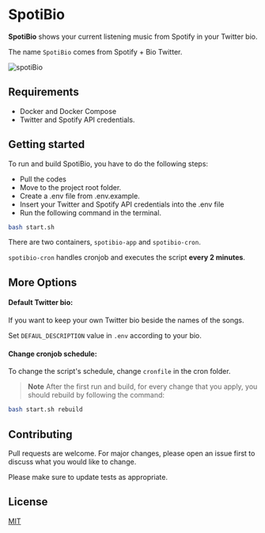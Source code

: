 # SpotiBio


**SpotiBio** shows your current listening music from Spotify in your Twitter bio.

 The name `SpotiBio` comes from Spotify + Bio Twitter.
 
![spotiBio](https://github.com/pooriaanv/spotibio/assets/39620620/6fd4d432-7e58-4824-b38c-720c10b47d5c)

## Requirements
- Docker and Docker Compose
- Twitter and Spotify API credentials.

## Getting started

To run and build SpotiBio, you have to do the following steps:

- Pull the codes
- Move to the project root folder.
- Create a .env file from .env.example.
- Insert your Twitter and Spotify API credentials into the .env file
- Run the following command in the terminal.

```bash
bash start.sh
```
There are two containers, `spotibio-app` and `spotibio-cron`.

`spotibio-cron` handles cronjob and executes the script **every 2 minutes**.
## More Options

#### Default Twitter bio:
If you want to keep your own Twitter bio beside the names of the songs.

 Set `DEFAUL_DESCRIPTION` value in `.env` according to your bio.

#### Change cronjob schedule:
To change the script's schedule, change `cronfile` in the cron folder. 


> **Note** After the first run and build, for every change that you apply, you should rebuild by following the command:
```bash
bash start.sh rebuild
```

## Contributing

Pull requests are welcome. For major changes, please open an issue first
to discuss what you would like to change.

Please make sure to update tests as appropriate.

## License

[MIT](https://choosealicense.com/licenses/mit/)

